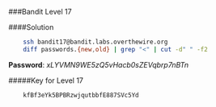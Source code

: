 ###Bandit Level 17

####Solution
```bash
	ssh bandit17@bandit.labs.overthewire.org
	diff passwords.{new,old} | grep "<" | cut -d" " -f2
```
**Password**: *xLYVMN9WE5zQ5vHacb0sZEVqbrp7nBTn*


#####Key for Level 17
```
	kfBf3eYk5BPBRzwjqutbbfE887SVc5Yd
```
